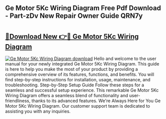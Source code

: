 ## Ge Motor 5Kc Wiring Diagram Free Pdf Download - Part-zDv New Repair Owner Guide QRN7y

# <h2><a href="http://dfsy28.blite.top/?on=Ge+Motor+5Kc+Wiring+Diagram">🔗Download New 👉🔴 Ge Motor 5Kc Wiring Diagram</a></h2>

[![Ge Motor 5Kc Wiring Diagram download](https://i.imgur.com/lujVjoI.png)](http://dfsy28.blite.top/?on=Ge+Motor+5Kc+Wiring+Diagram)
Hello and welcome to the user manual for your newly integrated Ge Motor 5Kc Wiring Diagram. This guide is here to help you make the most of your product by providing a comprehensive overview of its features, functions, and benefits. You will find step-by-step instructions for installation, usage, maintenance, and troubleshooting. Step-by-Step Setup Guide Follow these steps for a seamless and successful setup experience. This remarkable Ge Motor 5Kc Wiring Diagram offers a seamless blend of functionality and user-friendliness, thanks to its advanced features. We're Always Here for You Ge Motor 5Kc Wiring Diagram. Our customer support team is dedicated to assisting you with any inquiries.
